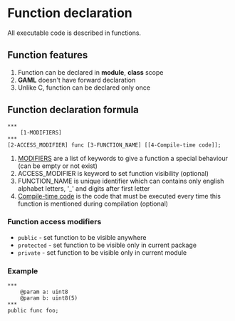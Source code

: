 # Function declaration

All executable code is described in functions.



## Function features

1. Function can be declared in **module**, **class** scope
2. **GAML** doesn't have forward declaration
3. Unlike С, function can be declared only once



## Function declaration formula

```
***
    [1-MODIFIERS]
***
[2-ACCESS_MODIFIER] func [3-FUNCTION_NAME] [[4-Compile-time code]];
```
1. [MODIFIERS](03-FunctionModifiers.md) are a list of keywords to give a function a special behaviour (can be empty or not exist)
2. ACCESS_MODIFIER is keyword to set function visibility (optional)
3. FUNCTION_NAME is unique identifier which can contains only english alphabet letters, '_' and digits after first letter
4. [Compile-time code](04-CompileTimeCode.md) is the code that must be executed every time this function is mentioned during compilation (optional)

### Function access modifiers

- `public` - set function to be visible anywhere
- `protected` - set function to be visible only in current package
- `private` - set function to be visible only in current module

### Example

```
***
	@param a: uint8
	@param b: uint8(5)
***
public func foo;
```
